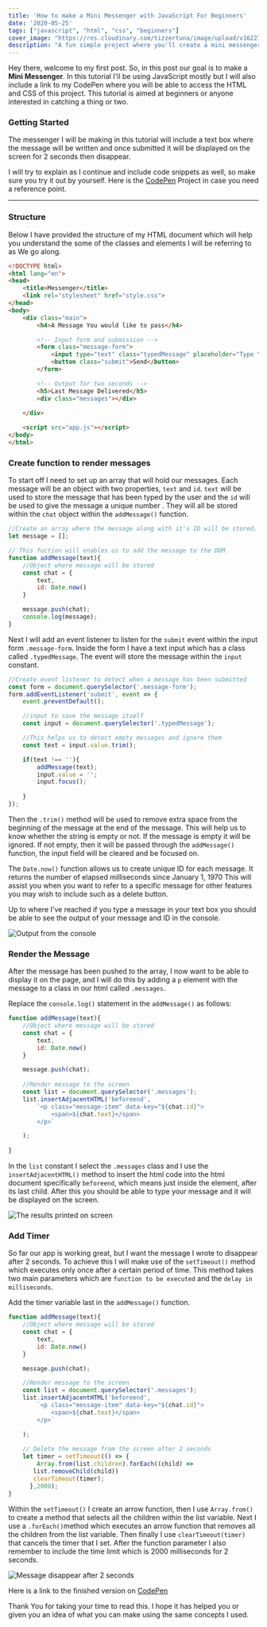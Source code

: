 ```yaml
---
title: 'How to make a Mini Messenger with JavaScript For Beginners'
date: '2020-05-25'
tags: ["javascript", "html", "css", "beginners"]
cover_image: "https://res.cloudinary.com/tizzertuna/image/upload/v1622758301/Articles/article_4_2x_i1vixh.png"
description: "A fun simple project where you'll create a mini messenger with disappearing text."
---
```


Hey there, welcome to my first post. So, in this post our goal is to make a **Mini Messenger**.
In this tutorial I'll be using JavaScript mostly but I will also include a link to my CodePen where you will be able to access the HTML and CSS of this project.
This tutorial is aimed at beginners or anyone interested in catching a thing or two.

### Getting Started

The messenger I will be making in this tutorial will include a text box where the message will be written and once submitted it will be displayed on the screen for 2 seconds then disappear.

I will try to explain as I continue and include code snippets as well, so make sure you try it out by yourself. Here is the [CodePen](https://codepen.io/inezabonte/pen/RwWqLKj) Project in case you need a reference point.

---

### Structure

Below I have provided the structure of my HTML document which will help you understand the some of the classes and elements  I will be referring to as We go along.

```html
<!DOCTYPE html>
<html lang="en">
<head>
    <title>Messenger</title>
    <link rel="stylesheet" href="style.css">
</head>
<body>
    <div class="main">
        <h4>A Message You would like to pass</h4>

        <!-- Input form and submission -->
        <form class="message-form">
            <input type="text" class="typedMessage" placeholder="Type Your Message..." autofocus>
            <button class="submit">Send</button>
        </form>

        <!-- Output for two seconds -->
        <h5>Last Message Delivered</h5>
        <div class="messages"></div>

    </div>
    
    <script src="app.js"></script>
</body>
</html>
```

### Create function to render messages

To start off I need to set up an array that will hold our messages. Each message will be an object with two properties, `text` and `id`. `text` will be used to store the message that has been typed by the user and the `id` will be used to give the message a unique number . They will all be stored within the ``chat`` object within the ``addMessage()`` function.

```js
//Create an array where the message along with it's ID will be stored.
let message = [];

// This fuction will enables us to add the message to the DOM
function addMessage(text){
    //Object where message will be stored
    const chat = {
        text,
        id: Date.now()
    }

    message.push(chat);
    console.log(message);
}
 ```

Next I will add an event listener to listen for the `submit` event within the input form `.message-form`. Inside the form I have a text input which has a class called `.typedMessage`. The event will store the message within the `input` constant.

```js
//Create event listener to detect when a message has been submitted
const form = document.querySelector('.message-form');
form.addEventListener('submit', event => {
    event.preventDefault();

    //input to save the message itself
    const input = document.querySelector('.typedMessage');

    //This helps us to detect empty messages and ignore them
    const text = input.value.trim();

    if(text !== ''){
        addMessage(text);
        input.value = '';
        input.focus();
        
    }
});
```

Then the `.trim()` method will be used to remove extra space from the beginning of the message at the end of the message. This will help us to know whether the string is empty or not. If the message is empty it will be ignored. If not empty, then it will be passed through the `addMessage()` function, the input field will be cleared and be focused on.

The `Date.now()` function allows us to create unique ID for each message. It returns the number of elapsed milliseconds since January 1, 1970 This will assist you when you want to refer to a specific message for other features you may wish to include such as a delete button.

Up to where I've reached if you type a message in your text box you should be able to see the output of your message and ID in the console.

![Output from the console](https://dev-to-uploads.s3.amazonaws.com/i/4qi90x7dpybaolz3xpxx.png)

### Render the Message

After the message has been pushed to the array, I now want to be able to display it on the page, and I will do this by adding a `p` element with the message to a class in our html called `.messages`.

Replace the ``console.log()`` statement in the ``addMessage()`` as follows:

```js
function addMessage(text){
    //Object where message will be stored
    const chat = {
        text,
        id: Date.now()
    }

    message.push(chat);
    
    //Render message to the screen
    const list = document.querySelector('.messages');
    list.insertAdjacentHTML('beforeend', 
        `<p class="message-item" data-key="${chat.id}">
            <span>${chat.text}</span>
        </p>`

    );
   
}
```

In the ``list`` constant I select the `.messages` class and I use the ``insertAdjacentHTML()`` method to insert the html code into the html document specifically ``beforeend``, which means just inside the element, after its last child. After this you should be able to type your message and it will be displayed on the screen.

![The results printed on screen](https://dev-to-uploads.s3.amazonaws.com/i/9qh7ix4834lqephjrgwz.png)

### Add Timer

So far our app is working great, but I want the message I wrote to disappear after 2 seconds. To achieve this I will make use of the ``setTimeout()`` method which executes only once after a certain period of time. This method takes two main parameters which are ``function to be executed`` and the ``delay in milliseconds``.

Add the timer variable last in the ``addMessage()`` function.

```js
function addMessage(text){
    //Object where message will be stored
    const chat = {
        text,
        id: Date.now()
    }

    message.push(chat);

    //Render message to the screen
    const list = document.querySelector('.messages');
    list.insertAdjacentHTML('beforeend', 
        `<p class="message-item" data-key="${chat.id}">
            <span>${chat.text}</span>
        </p>`

    );
    
    // Delete the message from the screen after 2 seconds
    let timer = setTimeout(() => {
        Array.from(list.children).forEach((child) => 
       list.removeChild(child))
       clearTimeout(timer);
      },2000);
}
```

Within the ``setTimeout()`` I create an arrow function, then I use ``Array.from()`` to create a method that selects all the children within the list variable. Next I use a ``.forEach()``method which executes an arrow function that removes all the children from the list variable. Then finally I use ``clearTimeout(timer)`` that cancels the timer that I set. After the function parameter I also remember to include the time limit which is 2000 milliseconds for 2 seconds.

![Message disappear after 2 seconds](https://dev-to-uploads.s3.amazonaws.com/i/9zyceaahme03l7690ner.gif)

Here is a link to the finished version on [CodePen](https://codepen.io/inezabonte/pen/RwWqLKj)

Thank You for taking your time to read this. I hope it has helped you or given you an idea of what you can make using the same concepts I used.
